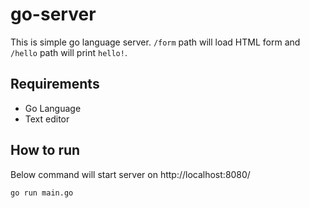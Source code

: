 # go-server

This is simple go language server. `/form` path will load HTML form and `/hello` path will print `hello!`.

## Requirements
* Go Language
* Text editor

## How to run
Below command will start server on http://localhost:8080/
```
go run main.go
```